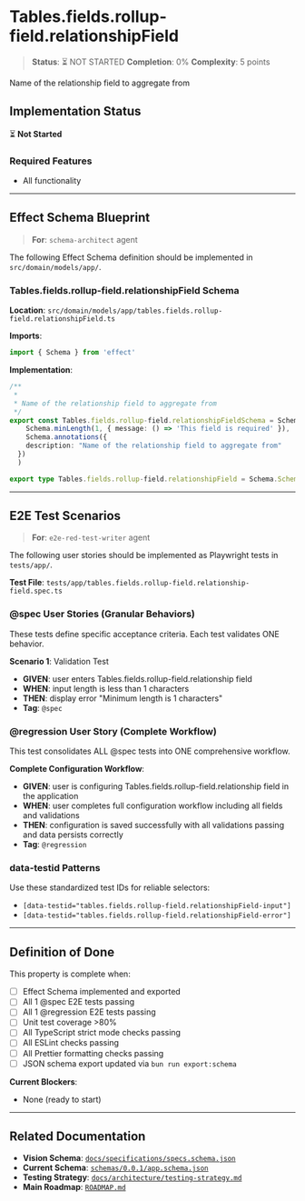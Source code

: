 # Tables.fields.rollup-field.relationshipField

> **Status**: ⏳ NOT STARTED
> **Completion**: 0%
> **Complexity**: 5 points

Name of the relationship field to aggregate from

## Implementation Status

⏳ **Not Started**

### Required Features

- All functionality

---

## Effect Schema Blueprint

> **For**: `schema-architect` agent

The following Effect Schema definition should be implemented in `src/domain/models/app/`.

### Tables.fields.rollup-field.relationshipField Schema

**Location**: `src/domain/models/app/tables.fields.rollup-field.relationshipField.ts`

**Imports**:

```typescript
import { Schema } from 'effect'
```

**Implementation**:

```typescript
/**
 *
 * Name of the relationship field to aggregate from
 */
export const Tables.fields.rollup-field.relationshipFieldSchema = Schema.String.pipe(
    Schema.minLength(1, { message: () => 'This field is required' }),
    Schema.annotations({
    description: "Name of the relationship field to aggregate from"
  })
  )

export type Tables.fields.rollup-field.relationshipField = Schema.Schema.Type<typeof Tables.fields.rollup-field.relationshipFieldSchema>
```

---

## E2E Test Scenarios

> **For**: `e2e-red-test-writer` agent

The following user stories should be implemented as Playwright tests in `tests/app/`.

**Test File**: `tests/app/tables.fields.rollup-field.relationship-field.spec.ts`

### @spec User Stories (Granular Behaviors)

These tests define specific acceptance criteria. Each test validates ONE behavior.

**Scenario 1**: Validation Test

- **GIVEN**: user enters Tables.fields.rollup-field.relationship field
- **WHEN**: input length is less than 1 characters
- **THEN**: display error "Minimum length is 1 characters"
- **Tag**: `@spec`

### @regression User Story (Complete Workflow)

This test consolidates ALL @spec tests into ONE comprehensive workflow.

**Complete Configuration Workflow**:

- **GIVEN**: user is configuring Tables.fields.rollup-field.relationship field in the application
- **WHEN**: user completes full configuration workflow including all fields and validations
- **THEN**: configuration is saved successfully with all validations passing and data persists correctly
- **Tag**: `@regression`

### data-testid Patterns

Use these standardized test IDs for reliable selectors:

- `[data-testid="tables.fields.rollup-field.relationshipField-input"]`
- `[data-testid="tables.fields.rollup-field.relationshipField-error"]`

---

## Definition of Done

This property is complete when:

- [ ] Effect Schema implemented and exported
- [ ] All 1 @spec E2E tests passing
- [ ] All 1 @regression E2E tests passing
- [ ] Unit test coverage >80%
- [ ] All TypeScript strict mode checks passing
- [ ] All ESLint checks passing
- [ ] All Prettier formatting checks passing
- [ ] JSON schema export updated via `bun run export:schema`

**Current Blockers**:

- None (ready to start)

---

## Related Documentation

- **Vision Schema**: [`docs/specifications/specs.schema.json`](../specs.schema.json)
- **Current Schema**: [`schemas/0.0.1/app.schema.json`](../../schemas/0.0.1/app.schema.json)
- **Testing Strategy**: [`docs/architecture/testing-strategy.md`](../../architecture/testing-strategy.md)
- **Main Roadmap**: [`ROADMAP.md`](../../../ROADMAP.md)
